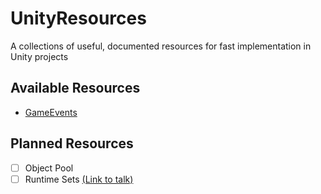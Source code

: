 # UnityResources

A collections of useful, documented resources for fast implementation in Unity projects

## Available Resources

- [GameEvents](GameEvents/)

## Planned Resources

- [ ] Object Pool
- [ ] Runtime Sets [(Link to talk)](https://youtu.be/raQ3iHhE_Kk?t=2394)

